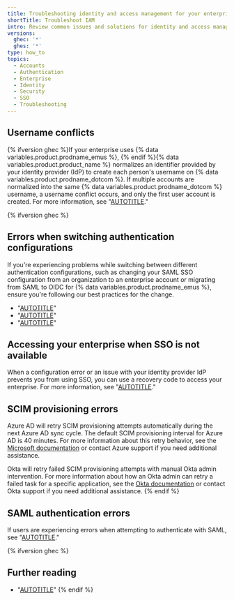 ```yaml
---
title: Troubleshooting identity and access management for your enterprise
shortTitle: Troubleshoot IAM
intro: Review common issues and solutions for identity and access management for your enterprise.
versions:
  ghec: '*'
  ghes: '*'
type: how_to
topics:
  - Accounts
  - Authentication
  - Enterprise
  - Identity
  - Security
  - SSO
  - Troubleshooting
---
```


## Username conflicts

{% ifversion ghec %}If your enterprise uses {% data variables.product.prodname_emus %}, {% endif %}{% data variables.product.product_name %} normalizes an identifier provided by your identity provider (IdP) to create each person's username on {% data variables.product.prodname_dotcom %}. If multiple accounts are normalized into the same {% data variables.product.prodname_dotcom %} username, a username conflict occurs, and only the first user account is created. For more information, see "[AUTOTITLE](/admin/identity-and-access-management/managing-iam-for-your-enterprise/username-considerations-for-external-authentication)."

{% ifversion ghec %}
## Errors when switching authentication configurations

If you're experiencing problems while switching between different authentication configurations, such as changing your SAML SSO configuration from an organization to an enterprise account or migrating from SAML to OIDC for {% data variables.product.prodname_emus %}, ensure you're following our best practices for the change.

- "[AUTOTITLE](/admin/identity-and-access-management/using-saml-for-enterprise-iam/switching-your-saml-configuration-from-an-organization-to-an-enterprise-account)"
- "[AUTOTITLE](/admin/identity-and-access-management/using-enterprise-managed-users-for-iam/migrating-from-saml-to-oidc)"
- "[AUTOTITLE](/admin/identity-and-access-management/using-enterprise-managed-users-for-iam/migrating-your-enterprise-to-a-new-identity-provider-or-tenant)"

## Accessing your enterprise when SSO is not available

When a configuration error or an issue with your identity provider IdP prevents you from using SSO, you can use a recovery code to access your enterprise. For more information, see "[AUTOTITLE](/admin/identity-and-access-management/managing-recovery-codes-for-your-enterprise/accessing-your-enterprise-account-if-your-identity-provider-is-unavailable)."

## SCIM provisioning errors

Azure AD will retry SCIM provisioning attempts automatically during the next Azure AD sync cycle. The default SCIM provisioning interval for Azure AD is 40 minutes. For more information about this retry behavior, see the [Microsoft documentation](https://learn.microsoft.com/en-us/azure/active-directory/app-provisioning/how-provisioning-works#errors-and-retries) or contact Azure support if you need additional assistance.

Okta will retry failed SCIM provisioning attempts with manual Okta admin intervention. For more information about how an Okta admin can retry a failed task for a specific application, see the [Okta documentation](https://support.okta.com/help/s/article/How-to-retry-failed-tasks-for-a-specific-application?language=en_US) or contact Okta support if you need additional assistance.
{% endif %}

## SAML authentication errors

If users are experiencing errors when attempting to authenticate with SAML, see "[AUTOTITLE](/admin/identity-and-access-management/using-saml-for-enterprise-iam/troubleshooting-saml-authentication)."

{% ifversion ghec %}
## Further reading

- "[AUTOTITLE](/organizations/managing-saml-single-sign-on-for-your-organization/troubleshooting-identity-and-access-management-for-your-organization)"
{% endif %}
